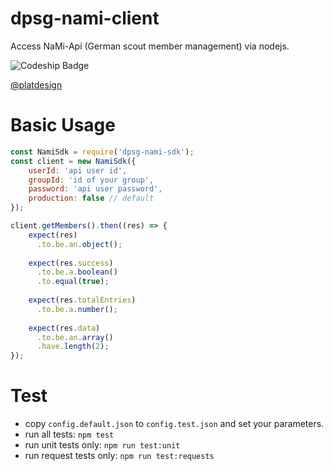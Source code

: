 # dpsg-nami-client


Access NaMi-Api (German scout member management) via nodejs.

![Codeship Badge](https://codeship.com/projects/11cd67c0-8a43-0134-514f-5a7c9acf56e8/status?branch=master)

[@platdesign](https://twitter.com/platdesign)


# Basic Usage

```js
const NamiSdk = require('dpsg-nami-sdk');
const client = new NamiSdk({
	userId: 'api user id',
	groupId: 'id of your group',
	password: 'api user password',
	production: false // default
});

client.getMembers().then((res) => {
	expect(res)
	  .to.be.an.object();
		
	expect(res.success)
	  .to.be.a.boolean()
	  .to.equal(true);
		
	expect(res.totalEntries)
	  .to.be.a.number();
		
	expect(res.data)
	  .to.be.an.array()
	  .have.length(2);
});
```


# Test
- copy `config.default.json` to `config.test.json` and set your parameters.
- run all tests: `npm test`
- run unit tests only: `npm run test:unit`
- run request tests only: `npm run test:requests`
